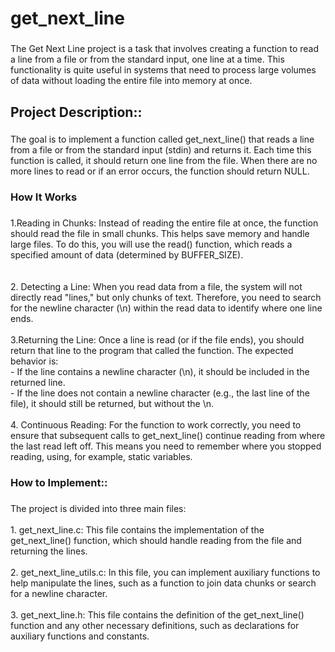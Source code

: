 <h1 align="left">get_next_line</h1>

###

<p align="left">The Get Next Line project is a task that involves creating a function to read a line from a file or from the standard input, one line at a time. This functionality is quite useful in systems that need to process large volumes of data without loading the entire file into memory at once.</p>

###

<h2 align="left">Project Description::</h2>

###

<p align="left">The goal is to implement a function called get_next_line() that reads a line from a file or from the standard input (stdin) and returns it. Each time this function is called, it should return one line from the file. When there are no more lines to read or if an error occurs, the function should return NULL.</p>

###

<h3 align="left">How It Works</h3>

###

<p align="left">1.Reading in Chunks: Instead of reading the entire file at once, the function should read the file in small chunks. This helps save memory and handle large files. To do this, you will use the read() function, which reads a specified amount of data (determined by BUFFER_SIZE).<br><br><br>2. Detecting a Line: When you read data from a file, the system will not directly read "lines," but only chunks of text. Therefore, you need to search for the newline character (\n) within the read data to identify where one line ends.<br><br>3.Returning the Line: Once a line is read (or if the file ends), you should return that line to the program that called the function. The expected behavior is:<br>- If the line contains a newline character (\n), it should be included in the returned line.<br>- If the line does not contain a newline character (e.g., the last line of the file), it should still be returned, but without the \n.<br><br>4. Continuous Reading: For the function to work correctly, you need to ensure that subsequent calls to get_next_line() continue reading from where the last read left off. This means you need to remember where you stopped reading, using, for example, static variables.</p>

###

<h3 align="left">How to Implement::</h3>

###

<p align="left">The project is divided into three main files:<br><br>1. get_next_line.c: This file contains the implementation of the get_next_line() function, which should handle reading from the file and returning the lines.<br><br>2. get_next_line_utils.c: In this file, you can implement auxiliary functions to help manipulate the lines, such as a function to join data chunks or search for a newline character.<br><br>3. get_next_line.h: This file contains the definition of the get_next_line() function and any other necessary definitions, such as declarations for auxiliary functions and constants.</p>

###
